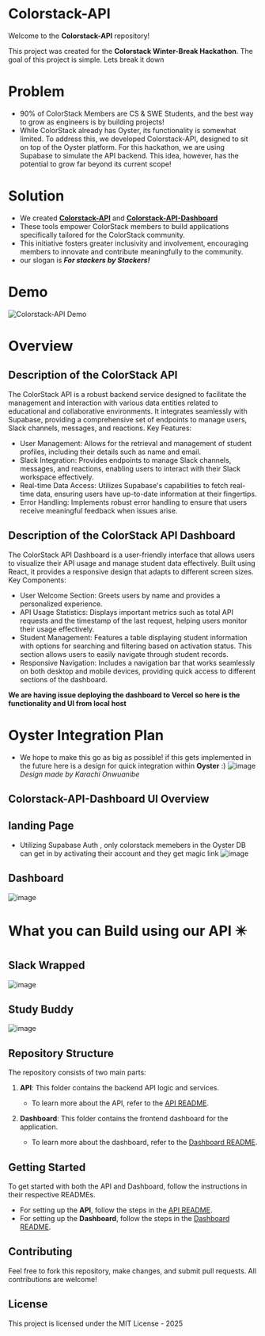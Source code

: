 # Colorstack-API

Welcome to the **Colorstack-API** repository!

This project was created for the **Colorstack Winter-Break Hackathon**. The goal of this project is simple. Lets break it down

# Problem
- 90% of ColorStack Members are CS & SWE Students, and the best way to grow as engineers is by building projects!
- While ColorStack already has Oyster, its functionality is somewhat limited. To address this, we developed Colorstack-API, designed to sit on top of the Oyster platform. For this hackathon, we are using Supabase to simulate the API backend. This idea, however, has the potential to grow far beyond its current scope!

# Solution
- We created **[Colorstack-API](https://apiurlcolorstack.vercel.app/)** and **[Colorstack-API-Dashboard](https://api-dashboard-ten.vercel.app/)** 
- These tools empower ColorStack members to build applications specifically tailored for the ColorStack community.
- This initiative fosters greater inclusivity and involvement, encouraging members to innovate and contribute meaningfully to the community.
- our slogan is _**For stackers by Stackers!**_
# Demo
 ![Colorstack-API Demo](https://github.com/BeteabTefera/Winter-Break-24-Hackathon/blob/main/colorstack-api-dashboard/public/assets/demo.gif?raw=true)

# Overview
## Description of the ColorStack API
The ColorStack API is a robust backend service designed to facilitate the management and interaction with various data entities related to educational and collaborative environments. It integrates seamlessly with Supabase, providing a comprehensive set of endpoints to manage users, Slack channels, messages, and reactions.
Key Features:
   - User Management: Allows for the retrieval and management of student profiles, including their details such as name and email.
   - Slack Integration: Provides endpoints to manage Slack channels, messages, and reactions, enabling users to interact with their Slack workspace effectively.
   - Real-time Data Access: Utilizes Supabase's capabilities to fetch real-time data, ensuring users have up-to-date information at their fingertips.
   - Error Handling: Implements robust error handling to ensure that users receive meaningful feedback when issues arise.
## Description of the ColorStack API Dashboard
The ColorStack API Dashboard is a user-friendly interface that allows users to visualize their API usage and manage student data effectively. Built using React, it provides a responsive design that adapts to different screen sizes.
Key Components:
   - User Welcome Section: Greets users by name and provides a personalized experience.
   - API Usage Statistics: Displays important metrics such as total API requests and the timestamp of the last request, helping users monitor their usage effectively.
   - Student Management: Features a table displaying student information with options for searching and filtering based on activation status. This section allows users to easily navigate through student records.
   - Responsive Navigation: Includes a navigation bar that works seamlessly on both desktop and mobile devices, providing quick access to different sections of the dashboard.

**We are having issue deploying the dashboard to Vercel so here is the functionality and UI from local host**
# Oyster Integration Plan
- We hope to make this go as big as possible! if this gets implemented in the future here is a design for quick integration within **Oyster** :) 
  ![image](https://github.com/user-attachments/assets/16bc3e18-5909-4ba8-a8d5-fb14337c4aee)
_Design made by Karachi Onwuanibe_
## Colorstack-API-Dashboard UI Overview
## landing Page
- Utilizing Supabase Auth , only colorstack memebers in the Oyster DB can get in by activating their account and they get magic link
![image](https://github.com/user-attachments/assets/ee01066f-c27f-41c4-a834-da3a6b23feba)

## Dashboard
![image](https://github.com/user-attachments/assets/a3971d7b-2aed-432b-8e3e-94719d1116dd)

# What you can Build using our API ✴️
## Slack Wrapped 
![image](https://github.com/user-attachments/assets/0c0a3853-1976-4e26-95b5-d1c081d4dc8b)
## Study Buddy 
![image](https://github.com/user-attachments/assets/5fa4c5d4-0525-407e-8100-72befe008ac7)




## Repository Structure

The repository consists of two main parts:

1. **API**: This folder contains the backend API logic and services.
   - To learn more about the API, refer to the [API README](https://github.com/BeteabTefera/Winter-Break-24-Hackathon/blob/main/API/README.md).
   
2. **Dashboard**: This folder contains the frontend dashboard for the application.
   - To learn more about the dashboard, refer to the [Dashboard README](https://github.com/BeteabTefera/Winter-Break-24-Hackathon/blob/main/colorstack-api-dashboard/README.md).

## Getting Started

To get started with both the API and Dashboard, follow the instructions in their respective READMEs.

- For setting up the **API**, follow the steps in the [API README](./API/README.md).
- For setting up the **Dashboard**, follow the steps in the [Dashboard README](./colorstack-api-dashboard/README.md).

## Contributing

Feel free to fork this repository, make changes, and submit pull requests. All contributions are welcome!

## License

This project is licensed under the MIT License - 2025
